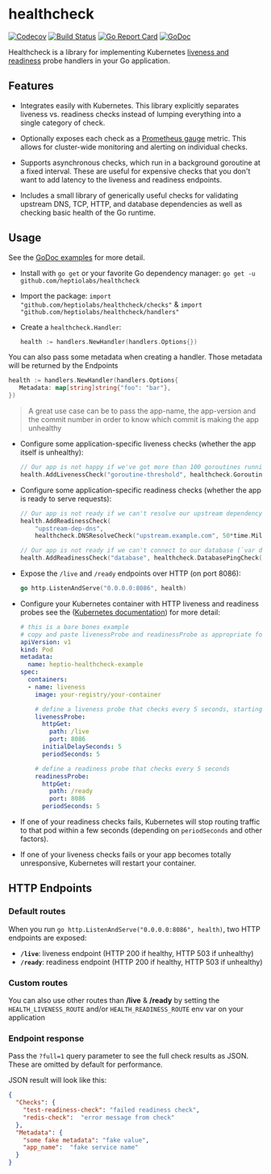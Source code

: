 # healthcheck
[![Codecov](https://img.shields.io/codecov/c/github/etf1/health-check.svg?style=flat&maxAge=60)]()
[![Build Status](https://travis-ci.org/etf1/health-check.svg?branch=master)](https://travis-ci.org/etf1/health-check)
[![Go Report Card](https://goreportcard.com/badge/github.com/etf1/health-check)](https://goreportcard.com/report/github.com/etf1/health-check)
[![GoDoc](https://godoc.org/github.com/etf1/health-check?status.svg)](https://godoc.org/github.com/etf1/health-check)

Healthcheck is a library for implementing Kubernetes [liveness and readiness](https://kubernetes.io/docs/tasks/configure-pod-container/configure-liveness-readiness-probes/) probe handlers in your Go application.

## Features

 - Integrates easily with Kubernetes. This library explicitly separates liveness vs. readiness checks instead of lumping everything into a single category of check.

 - Optionally exposes each check as a [Prometheus gauge](https://prometheus.io/docs/concepts/metric_types/#gauge) metric. This allows for cluster-wide monitoring and alerting on individual checks.

 - Supports asynchronous checks, which run in a background goroutine at a fixed interval. These are useful for expensive checks that you don't want to add latency to the liveness and readiness endpoints.

 - Includes a small library of generically useful checks for validating upstream DNS, TCP, HTTP, and database dependencies as well as checking basic health of the Go runtime.

## Usage

See the [GoDoc examples](https://godoc.org/github.com/etf1/health-check) for more detail.

 - Install with `go get` or your favorite Go dependency manager: `go get -u github.com/heptiolabs/healthcheck`

 - Import the package: `import "github.com/heptiolabs/healthcheck/checks"` & `import "github.com/heptiolabs/healthcheck/handlers"`

 - Create a `healthcheck.Handler`:
   ```go
   health := handlers.NewHandler(handlers.Options{})
   ```
You can also pass some metadata when creating a handler. Those metadata will be returned by the Endpoints
   ```go
   health := handlers.NewHandler(handlers.Options{
      Metadata: map[string]string{"foo": "bar"},
   })
   ```
> A great use case can be to pass the app-name, the app-version and the commit number in order to know which commit is making the app unhealthy

 - Configure some application-specific liveness checks (whether the app itself is unhealthy):
   ```go
   // Our app is not happy if we've got more than 100 goroutines running.
   health.AddLivenessCheck("goroutine-threshold", healthcheck.GoroutineCountCheck(100))
   ```

 - Configure some application-specific readiness checks (whether the app is ready to serve requests):
   ```go
   // Our app is not ready if we can't resolve our upstream dependency in DNS.
   health.AddReadinessCheck(
       "upstream-dep-dns",
       healthcheck.DNSResolveCheck("upstream.example.com", 50*time.Millisecond))

   // Our app is not ready if we can't connect to our database (`var db *sql.DB`) in <1s.
   health.AddReadinessCheck("database", healthcheck.DatabasePingCheck(db, 1*time.Second))
   ```

 - Expose the `/live` and `/ready` endpoints over HTTP (on port 8086):
   ```go
   go http.ListenAndServe("0.0.0.0:8086", health)
   ```

 - Configure your Kubernetes container with HTTP liveness and readiness probes see the ([Kubernetes documentation](https://kubernetes.io/docs/tasks/configure-pod-container/configure-liveness-readiness-probes/)) for more detail:
   ```yaml
   # this is a bare bones example
   # copy and paste livenessProbe and readinessProbe as appropriate for your app
   apiVersion: v1
   kind: Pod
   metadata:
     name: heptio-healthcheck-example
   spec:
     containers:
     - name: liveness
       image: your-registry/your-container

       # define a liveness probe that checks every 5 seconds, starting after 5 seconds
       livenessProbe:
         httpGet:
           path: /live
           port: 8086
         initialDelaySeconds: 5
         periodSeconds: 5

       # define a readiness probe that checks every 5 seconds
       readinessProbe:
         httpGet:
           path: /ready
           port: 8086
         periodSeconds: 5
   ```

 - If one of your readiness checks fails, Kubernetes will stop routing traffic to that pod within a few seconds (depending on `periodSeconds` and other factors).

 - If one of your liveness checks fails or your app becomes totally unresponsive, Kubernetes will restart your container.

## HTTP Endpoints
### Default routes
When you run `go http.ListenAndServe("0.0.0.0:8086", health)`, two HTTP endpoints are exposed:

  - **`/live`**: liveness endpoint (HTTP 200 if healthy, HTTP 503 if unhealthy)
  - **`/ready`**: readiness endpoint (HTTP 200 if healthy, HTTP 503 if unhealthy)

### Custom routes
You can also use other routes than **/live** & **/ready** by setting the `HEALTH_LIVENESS_ROUTE` and/or `HEALTH_READINESS_ROUTE` env var on your application

### Endpoint response
Pass the `?full=1` query parameter to see the full check results as JSON. These are omitted by default for performance.

JSON result will look like this:
```json
{
  "Checks": {
    "test-readiness-check": "failed readiness check",
    "redis-check":  "error message from check"
  },
  "Metadata": {
    "some fake metadata": "fake value",
    "app_name":  "fake service name"
  }
}
```
